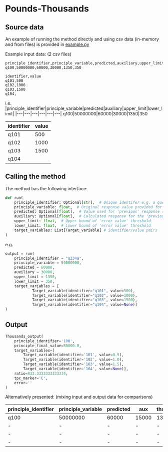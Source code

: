 # Pounds-Thousands

## Source data

An example of running the method directly and using csv data (in-memory and from files) is provided in [example.py](example.py)

Example input data: (2 csv files)

```
principle_identifier,principle_variable,predicted,auxiliary,upper_limit,lower_limit
q100,50000000,60000,30000,1350,350

identifier,value
q101,500
q102,1000
q103,1500
q104,
```

i.e.
|principle_identifier|principle_variable|predicted|auxiliary|upper_limit|lower_limit|
|---|---|---|---|---|---|
q100|50000000|60000|30000|1350|350

|identifier|value|
|-|-|
q101|500
q102|1000
q103|1500
q104|

## Calling the method

The method has the following interface:

```python
def run(
    principle_identifier: Optional[str],  # Unique identifer e.g. a question code - q500
    principle_variable: float,  # Original response value provided for the 'current' period
    predicted: Optional[float],  # Value used for 'previous' response (Returned/Imputed/Constructed)
    auxiliary: Optional[float],  # Calculated response for the 'previous' period
    upper_limit: float,  # Upper bound of 'error value' threshold
    lower_limit: float,  # Lower bound of 'error value' threshold
    target_variables: List[Target_variable] # identifier/value pairs
)
```

e.g.

```python
output = run(
    principle_identifier = "q234a",
    principle_variable = 50000000,
    predicted = 60000,
    auxiliary = 30000,
    upper_limit = 1350,
    lower_limit = 350,
    target_variables = [
            Target_variable(identifier="q101", value=500),
            Target_variable(identifier="q102", value=1000),
            Target_variable(identifier="q103", value=1500),
            Target_variable(identifier="q104", value=None)]
)
```

## Output

```python
Thousands_output(
    principle_identifier='100',
    principle_final_value=50000.0,
    target_variables=[
        Target_variable(identifier='101', value=0.5),
        Target_variable(identifier='102', value=1.0),
        Target_variable(identifier='103', value=1.5),
        Target_variable(identifier='104', value=None)],
    ratio=833.3333333333334,
    tpc_marker='C',
    error=''
)
```

Alternatively presented: (mixing input and output data for comparisons)

|principle_identifier|principle_variable|predicted|aux|threshold_upper|threshold_lower|TPC_marker|ratio|principle_final_value|linked_question|linked_value|linked_final_value
|---|---|---|---|---|---|---|---|---|---|---|---|
q100|50000000|60000|15000|1350|350|C|1000.0|50000.0|q101|500|0.5
-|-|-|-|-|-|-|-|-|q102|1000|1
-|-|-|-|-|-|-|-|-|q103|1500|1.5
-|-|-|-|-|-|-|-|-|q104||
